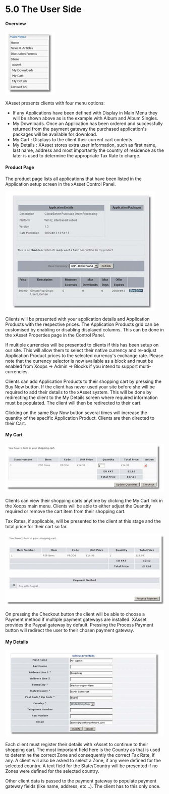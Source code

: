 # 5.0 The User Side

#### Overview

![img_69.jpg](../assets/img_69.jpg)

XAsset presents clients with four menu options:

*	If any Applications have been defined with Display in Main Menu they will be shown above as is the example with Album and Album Singles.
*	My Downloads. Once an Application has been ordered and successfully returned from the payment gateway the purchased application's packages will be available for download.
*	My Cart : Displays to the client their current cart contents.
*	My Details : XAsset stores extra user information, such as first name, last name, address and most importantly the country of residence as the later is used to determine the appropriate Tax Rate to charge.

 
#### Product Page


The product page lists all applications that have been listed in the Application setup screen in the xAsset Control Panel.

![img_69.jpg](../assets/img_70.jpg)
 
Clients will be presented with your application details and Application Products with the respective prices. The Application Products grid can be customised by enabling or disabling displayed columns. This can be done in the xAsset Properties page in the Control Panel. 

If multiple currencies will be presented to clients if this has been setup on our site. This will allow them to select their native currency and re-adjust Application Product prices to the selected currency's exchange rate. Please note that the currency selector is now available as a block and must be enabled from Xoops -> Admin -> Blocks if you intend to support multi-currencies.

Clients can add Application Products to their shopping cart by pressing the Buy Now button. If the client has never used your site before she will be required to add their details to the xAsset system. This will be done by redirecting the client to the My Details screen where required information must be populated. The client will then be redirected to their cart.

Clicking on the same Buy Now button several times will increase the quantity of the specific Application Product. 
Clients are then directed to their Cart.

#### My Cart

![img_71.jpg](../assets/img_71.jpg)
 
Clients can view their shopping carts anytime by clicking the My Cart link in the Xoops main menu. Clients will be able to either adjust the Quantity required or remove the cart item from their shopping cart.

Tax Rates, if applicable, will be presented to the client at this stage and the total price for their cart so far.

![img_72.jpg](../assets/img_72.jpg)

On pressing the Checkout button the client will be able to choose a Payment method if multiple payment gateways are installed. XAsset provides the Paypal gateway by default. Pressing the Process Payment button will redirect the user to their chosen payment gateway.

 
#### My Details
 
![img_73.jpg](../assets/img_73.jpg)

Each client must register their details with xAsset to continue to their shopping cart. The most important field here is the Country as that is used to determine the correct Zone and consequently the correct Tax Rate, if any. A client will also be asked to select a Zone, if any were defined for the selected country. A text field for the State/Country will be presented if no Zones were defined for the selected country.

Other client data is passed to the payment gateway to populate payment gateway fields (like name, address, etc...). The client has to this only once.
